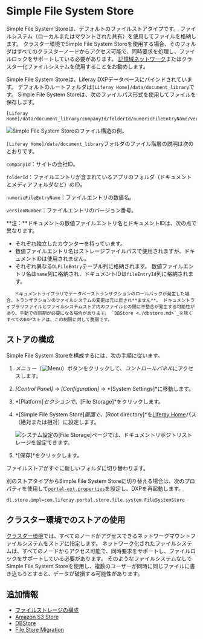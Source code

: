 # Simple File System Store

Simple File System Storeは、デフォルトのファイルストアタイプです。 ファイルシステム（ローカルまたはマウントされた共有）を使用してファイルを格納します。 クラスター環境でSimple File System Storeを使用する場合、そのフォルダはすべてのクラスターノードからアクセス可能で、同時要求を処理し、ファイルロックをサポートしている必要があります。 [記憶域ネットワーク](https://en.wikipedia.org/wiki/Storage_area_network)またはクラスター化ファイルシステムを使用することをお勧めします。

Simple File System Storeは、Liferay DXPデータベースにバインドされています。 デフォルトのルートフォルダは`[Liferay Home]/data/document_library`です。 Simple File System Storeは、次のファイルパス形式を使用してファイルを保存します。

    [Liferay Home]/data/document_library/companyId/folderId/numericFileEntryName/versionNumber

![Simple File System Storeのファイル構造の例。](./simple-file-system-store/images/01.png)

`[Liferay Home]/data/document_library`フォルダのファイル階層の説明は次のとおりです。

`companyId`：サイトの会社ID。

`folderId`：ファイルエントリが含まれているアプリのフォルダ（ドキュメントとメディアフォルダなど）のID。

`numericFileEntryName`：ファイルエントリの数値名。

`versionNumber`：ファイルエントリのバージョン番号。

**注：**ドキュメントの数値ファイルエントリ名とドキュメントIDは、次の点で異なります。

  - それぞれ独立したカウンターを持っています。
  - 数値ファイルエントリ名はストレージファイルパスで使用されますが、ドキュメントIDは使用されません。
  - それぞれ異なる`DLFileEntry`テーブル列に格納されます。 数値ファイルエントリ名は`name`列に格納され、ドキュメントIDは`fileEntryId`列に格納されます。

``` warning::
   ドキュメントライブラリでデータベーストランザクションのロールバックが発生した場合、トランザクションのファイルシステムの変更は元に戻され**ません**。 ドキュメントライブラリファイルとファイルシステムストア内のファイルとの間に不整合が発生する可能性があり、手動での同期が必要になる場合があります。 `DBStore <./dbstore.md>`_を除くすべてのDXPストアは、この制限に対して脆弱です。
```

## ストアの構成

Simple File System Storeを構成するには、次の手順に従います。

1.  *メニュー*（![Menu](./simple-file-system-store/images/02.png)）ボタンをクリックして、*コントロールパネル*にアクセスします。

2.  *[Control Panel]* → *[Configuration]* → *[System Settings]*に移動します。

3.  *[Platform]*セクションで、*[File Storage]*をクリックします。

4.  *[Simple File System Store]*画面で、*[Root directory]*を[Liferay Home](../../../installation-and-upgrades/reference/liferay-home.md)パス（絶対または相対）に設定します。

    ![システム設定の[File Storage]ページでは、ドキュメントリポジトリストレージを設定できます。](./simple-file-system-store/images/03.png)

5.  *[保存]*をクリックします。

ファイルストアがすぐに新しいフォルダに切り替わります。

別のストアタイプからSimple File System Storeに切り替える場合は、次のプロパティを使用して[`portal-ext.properties`](../../../installation-and-upgrades/reference/portal-properties.md)を設定し、DXPを再起動します。

``` properties
dl.store.impl=com.liferay.portal.store.file.system.FileSystemStore
```

## クラスター環境でのストアの使用

[クラスター環境](../../../installation-and-upgrades/setting-up-liferay-dxp/clustering-for-high-availability/clustering-for-high-availability.md)では、すべてのノードがアクセスできるネットワークマウントファイルシステムをストアに指定します。 ネットワーク化されたファイルシステムは、すべてのノードからアクセス可能で、同時要求をサポートし、ファイルロックをサポートしている必要があります。 そのようなファイルシステムなしでSimple File System Storeを使用し、複数のユーザーが同時に同じファイルに書き込もうとすると、データが破損する可能性があります。

## 追加情報

  - [ファイルストレージの構成](../configuring-file-storage.md)
  - [Amazon S3 Store](./amazon-s3-store.md)
  - [DBStore](./dbstore.md)
  - [File Store Migration](../file-store-migration.md)
